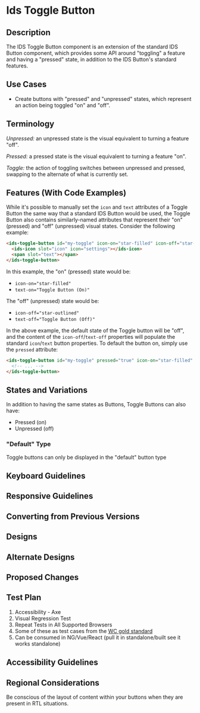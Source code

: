 # Ids Toggle Button

## Description

The IDS Toggle Button component is an extension of the standard IDS Button component, which provides some API around "toggling" a feature and having a "pressed" state, in addition to the IDS Button's standard features.

## Use Cases

- Create buttons with "pressed" and "unpressed" states, which represent an action being toggled "on" and "off".

## Terminology

_Unpressed:_ an unpressed state is the visual equivalent to turning a feature "off".

_Pressed:_ a pressed state is the visual equivalent to turning a feature "on".

_Toggle:_ the action of toggling switches between unpressed and pressed, swapping to the alternate of what is currently set.

## Features (With Code Examples)

While it's possible to manually set the `icon` and `text` attributes of a Toggle Button the same way that a standard IDS Button would be used, the Toggle Button also contains similarly-named attributes that represent their "on" (pressed) and "off" (unpressed) visual states. Consider the following example:

```html
<ids-toggle-button id="my-toggle" icon-on="star-filled" icon-off="star-outlined" text-off="Toggle Button (Off)" text-on="Toggle Button (On)">
  <ids-icon slot="icon" icon="settings"></ids-icon>
  <span slot="text"></span>
</ids-toggle-button>
```

In this example, the "on" (pressed) state would be:

- `icon-on="star-filled"`
- `text-on="Toggle Button (On)"`

The "off" (unpressed) state would be:

- `icon-off="star-outlined"`
- `text-off="Toggle Button (Off)"`

In the above example, the default state of the Toggle button will be "off", and the content of the `icon-off`/`text-off` properties will populate the standard `icon`/`text` button properties.  To default the button on, simply use the `pressed` attribute:

```html
<ids-toggle-button id="my-toggle" pressed="true" icon-on="star-filled" icon-off="star-outlined" text-off="Toggle Button (Off)" text-on="Toggle Button (On)">
  <!-- ... -->
</ids-toggle-button>
```

## States and Variations

In addition to having the same states as Buttons, Toggle Buttons can also have:

- Pressed (on)
- Unpressed (off)

### "Default" Type

Toggle buttons can only be displayed in the "default" button type

## Keyboard Guidelines

## Responsive Guidelines

## Converting from Previous Versions

## Designs

## Alternate Designs

## Proposed Changes

## Test Plan

1. Accessibility - Axe
2. Visual Regression Test
3. Repeat Tests in All Supported Browsers
4. Some of these as test cases from the [WC gold standard](https://github.com/webcomponents/gold-standard/wiki#api)
5. Can be consumed in NG/Vue/React (pull it in standalone/built see it works standalone)

## Accessibility Guidelines

## Regional Considerations

Be conscious of the layout of content within your buttons when they are present in RTL situations.
